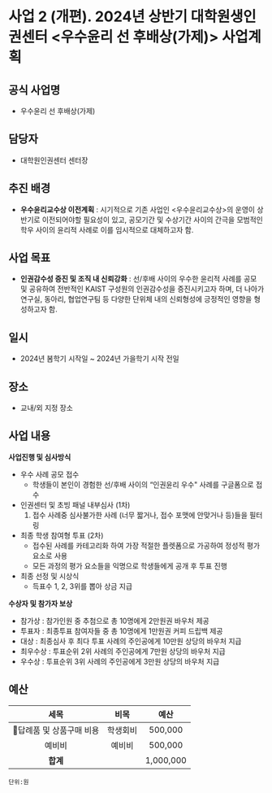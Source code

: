 사업 2 (개편). 2024년 상반기 대학원생인권센터 <우수윤리 선 후배상(가제)> 사업계획
====

## 공식 사업명
- 우수윤리 선 후배상(가제)

## 담당자
- 대학원인권센터 센터장

## 추진 배경
- **우수윤리교수상 이전계획** : 시기적으로 기존 사업인 <우수윤리교수상>의 운영이 상반기로 이전되어야할 필요성이 있고, 공모기간 및 수상기간 사이의 간극을 모범적인 학우 사이의 윤리적 사례로 이를 임시적으로 대체하고자 함. 

## 사업 목표
- **인권감수성 증진 및 조직 내 신뢰강화** : 선/후배 사이의 우수한 윤리적 사례를 공모 및 공유하여 전반적인 KAIST 구성원의 인권감수성을 증진시키고자 하며, 더 나아가 연구실, 동아리, 협업연구팀 등 다양한 단위체 내의 신뢰형성에 긍정적인 영향을 형성하고자 함. 

## 일시
- 2024년 봄학기 시작일 ~ 2024년 가을학기 시작 전일

## 장소
- 교내/외 지정 장소 

## 사업 내용
**사업진행 및 심사방식**
-   우수 사례 공모 접수
    -   학생들이 본인이 경험한 선/후배 사이의 “인권윤리 우수" 사례를 구글폼으로 접수
-   인권센터 및 초빙 패널 내부심사 (1차)
    1.  접수 사례중 심사불가한 사례 (너무 짧거나, 접수 포맷에 안맞거나 등)들을 필터링
-   최종 학생 참여형 투표 (2차)
    -   접수된 사례를 카테고리화 하여 가장 적절한 플렛폼으로 가공하여 정성적 평가 요소로 사용
    -   모든 과정의 평가 요소들을 익명으로 학생들에게 공개 후 투표 진행
-   최종 선정 및 시상식
    -   득표수 1, 2, 3위를 뽑아 상금 지급

**수상자 및 참가자 보상**
-   참가상 : 참가인원 중 추첨으로 총 10명에게 2만원권 바우처 제공
-   투표자 : 최종투표 참여자들 중 총 10명에게 1만원권 커피 드립백 제공
-   대상 : 최종심사 후 최다 투표 사례의 주인공에게 10만원 상당의 바우처 지급
-   최우수상 : 투표순위 2위 사례의 주인공에게 7만원 상당의 바우처 지급
-   우수상 : 투표순위 3위 사례의 주인공에게 3만원 상당의 바우처 지급

## 예산

|  **세목** |   **비목**   | **예산** |
|:----------:|:------------:|:--------:|
| 답례품 및 상품구매 비용  | 학생회비 | 500,000 |
| 예비비  | 예비비 | 500,000 |
|   **합계**  |              |    1,000,000    |

	단위:원
